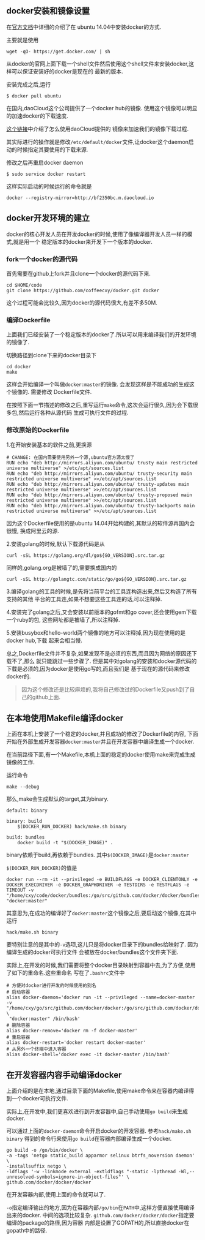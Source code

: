 
## docker安装和镜像设置

在[官方文档](http://docs.docker.com/installation/ubuntulinux/)中详细的介绍了在
ubuntu 14.04中安装docker的方式.

主要就是使用

	wget -qO- https://get.docker.com/ | sh

从docker的官网上面下载一个shell文件然后使用这个shell文件来安装docker,这样可以保证安装好的docker是现在的
最新的版本.

安装完成之后,运行

	$ docker pull ubuntu


在国内,daoCloud这个公司提供了一个docker hub的镜像. 使用这个镜像可以明显的加速docker的下载速度.

[这个链接](https://dashboard.daocloud.io/mirror)中介绍了怎么使用daoCloud提供的
镜像来加速我们的镜像下载过程.

其实际进行的操作就是修改`/etc/default/docker`文件,让docker这个daemon启动的时候指定其要使用的下载来源.

修改之后再重启docker daemon

	$ sudo service docker restart

这样实际启动的时候运行的命令就是

	docker --registry-mirror=http://bf2350bc.m.daocloud.io

## docker开发环境的建立

docker的核心开发人员在开发docker的时候,使用了像编译器开发人员一样的模式,就是用一个
稳定版本的docker来开发下一个版本的docker.

### fork一个docker的源代码

首先需要在github上fork并且clone一个docker的源代码下来.

	cd $HOME/code
	git clone https://github.com/coffeecxy/docker.git docker
这个过程可能会比较久,因为docker的源代码很大,有差不多50M.

### 编译Dockerfile

上面我们已经安装了一个稳定版本的docker了.所以可以用来编译我们的开发环境的镜像了.

切换路径到clone下来的docker目录下

	cd docker
	make

这样会开始编译一个叫做`docker:master`的镜像. 会发现这样是不能成功的生成这个镜像的. 需要修改
Dockerfile文件.

在按照下面一节描述的修改之后,重写运行`make`命令,这次会运行很久,因为会下载很多包,然后运行各种从源代码
生成可执行文件的过程.

### 修改原始的Dockerfile

1.在开始安装基本的软件之前,更换源

```
# CHANGE: 在国内需要使用另外一个源,ubuntu官方源太慢了
RUN echo "deb http://mirrors.aliyun.com/ubuntu/ trusty main restricted universe multiverse" >/etc/apt/sources.list
RUN echo "deb http://mirrors.aliyun.com/ubuntu/ trusty-security main restricted universe multiverse" >>/etc/apt/sources.list
RUN echo "deb http://mirrors.aliyun.com/ubuntu/ trusty-updates main restricted universe multiverse" >>/etc/apt/sources.list
RUN echo "deb http://mirrors.aliyun.com/ubuntu/ trusty-proposed main restricted universe multiverse" >>/etc/apt/sources.list
RUN echo "deb http://mirrors.aliyun.com/ubuntu/ trusty-backports main restricted universe multiverse" >>/etc/apt/sources.list
```
因为这个Dockerfile使用的是ubuntu 14.04开始构建的,其默认的软件源再国内会很慢,
换成阿里云的源.

2.安装golang的时候,默认下载源代码是从

	curl -sSL https://golang.org/dl/go${GO_VERSION}.src.tar.gz

同样的,golang.org是被墙了的,需要换成国内的

	curl -sSL http://golangtc.com/static/go/go${GO_VERSION}.src.tar.gz

3.编译golang的工具的时候,是先将当前平台的工具连构造出来,然后又构造了所有支持的其他
平台的工具连,如果不想要这些工具连的话,可以注释掉.

4.安装完了golang之后,又会安装以前版本的gofmt和go cover,还会使用gem下载一个ruby的包,
这些网址都是被墙了,所以注释掉.

5.安装busybox和hello-world两个镜像的地方可以注释掉,因为现在使用的是docker hub,下载
起来会相当慢.

总之,Dockerfile文件并不复杂,如果发现不是必须的东西,而且因为网络的原因还下载不了,那么
就只能跳过一些步骤了.
但是其中对golang的安装和docker源代码的下载是必须的,因为docker是使用go写的,而且我们是
基于现在的源代码来修改docker的.

> 因为这个修改还是比较麻烦的,我将自己修改过的Dockerfile又push到了自己的github上面.

## 在本地使用Makefile编译docker

上面在本机上安装了一个稳定的docker,并且成功的修改了Dockerfile的内容,
下面开始在外部生成开发容器`docker:master`并且在开发容器中编译生成一个docker.

在当前路径下面,有一个Makefile,本机上面的稳定的docker使用make来完成生成镜像的工作.

运行命令

	make --debug
那么,make会生成默认的target,其为binary.

	default: binary

	binary: build
		$(DOCKER_RUN_DOCKER) hack/make.sh binary

	build: bundles
		docker build -t "$(DOCKER_IMAGE)" .

binary依赖于build,再依赖于bundles.
其中`$(DOCKER_IMAGE)`是`docker:master`

`$(DOCKER_RUN_DOCKER)`的值是

	docker run --rm -it --privileged -e BUILDFLAGS -e DOCKER_CLIENTONLY -e DOCKER_EXECDRIVER -e DOCKER_GRAPHDRIVER -e TESTDIRS -e TESTFLAGS -e TIMEOUT -v "/home/cxy/code/docker/bundles:/go/src/github.com/docker/docker/bundles" "docker:master"

其意思为,在成功的编译好了`docker:master`这个镜像之后,要启动这个镜像,在其中运行

	hack/make.sh binary

要特别注意的是其中的`-v`选项,这儿只是将docker目录下的bundles给映射了. 因为编译生成的docker可执行文件
会被放在docker/bundles这个文件夹下面.

实际上,在开发的时候,我们需要将整个docker目录映射到容器中去,为了方便,使用了如下的重命名.这些重命名
写在了`.bashrc`文件中

	# 方便对docker进行开发的时候使用的别名
	# 启动容器
	alias docker-daemon='docker run -it --privileged --name=docker-master  -v "/home/cxy/go/src/github.com/docker/docker:/go/src/github.com/docker/docker" \
	 "docker:master" /bin/bash'
	# 删除容器
	alias docker-remove='docker rm -f docker-master'
	# 重启容器
	alias docker-restart='docker restart docker-master'
	# 从另外一个终端中进入容器
	alias docker-shell='docker exec -it docker-master /bin/bash'

## 在开发容器内容手动编译docker

上面介绍的是在本地,通过目录下面的Makefile,使用make命令来在容器内编译得到一个docker可执行文件.

实际上,在开发中,我们更喜欢进行到开发容器中,自己手动使用`go build`来生成docker.

可以通过上面的`docker-daemon`命令开启docker的开发容器. 参考`hack/make.sh binary`
得到的命令行来使用`go build`在容器内部编译生成一个docker.

	go build -o /go/bin/docker \
	-a -tags 'netgo static_build apparmor selinux btrfs_noversion daemon' \
	-installsuffix netgo \
	-ldflags '-w -linkmode external -extldflags "-static -lpthread -Wl,--unresolved-symbols=ignore-in-object-files"' \
	github.com/docker/docker/docker

在开发容器内部,使用上面的命令就可以了.

`-o`指定编译输出的地方,因为在容器内部`/go/bin`在`PATH`中,这样方便直接使用编译出来的docker.
中间的选项比较复杂. `github.com/docker/docker/docker`指定要编译的package的路径,因为容器
内部是设置了GOPATH的,所以直接docker在gopath中的路径.







